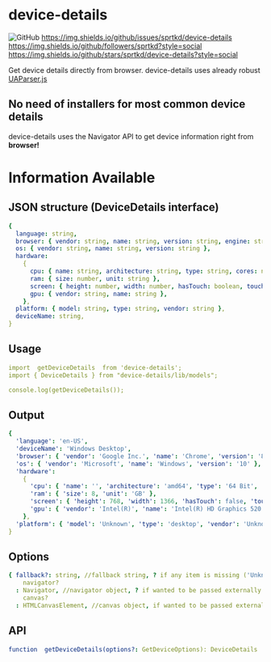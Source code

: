 # device-details
![GitHub](https://img.shields.io/github/license/sprtkd/device-details)
https://img.shields.io/github/issues/sprtkd/device-details
https://img.shields.io/github/followers/sprtkd?style=social
https://img.shields.io/github/stars/sprtkd/device-details?style=social

Get device details directly from browser.
device-details uses already robust [UAParser.js](https://www.npmjs.com/package/ua-parser-js)

## No need of installers for most common device details

device-details uses the Navigator API to get device information right from **browser!**

# Information Available

## JSON structure (DeviceDetails interface)

```yaml
{
  language: string,
  browser: { vendor: string, name: string, version: string, engine: string },
  os: { vendor: string, name: string, version: string },
  hardware:
    {
      cpu: { name: string, architecture: string, type: string, cores: number },
      ram: { size: number, unit: string },
      screen: { height: number, width: number, hasTouch: boolean, touchPoints: number },
      gpu: { vendor: string, name: string },
    },
  platform: { model: string, type: string, vendor: string },
  deviceName: string,
}
```

## Usage

```yaml
import  getDeviceDetails  from 'device-details';
import { DeviceDetails } from "device-details/lib/models";

console.log(getDeviceDetails());
```

## Output

```yaml
{
  'language': 'en-US',
  'deviceName': 'Windows Desktop',
  'browser': { 'vendor': 'Google Inc.', 'name': 'Chrome', 'version': '89.0.4389.90', 'engine': 'Blink 89.0.4389.90' },
  'os': { 'vendor': 'Microsoft', 'name': 'Windows', 'version': '10' },
  'hardware':
    {
      'cpu': { 'name': '', 'architecture': 'amd64', 'type': '64 Bit', 'cores': 4 },
      'ram': { 'size': 8, 'unit': 'GB' },
      'screen': { 'height': 768, 'width': 1366, 'hasTouch': false, 'touchPoints': 0 },
      'gpu': { 'vendor': 'Intel(R)', 'name': 'Intel(R) HD Graphics 520' },
    },
  'platform': { 'model': 'Unknown', 'type': 'desktop', 'vendor': 'Unknown' },
}
```

## Options

```yaml
{ fallback?: string, //fallback string, ? if any item is missing ('Unknown' by default)
    navigator?
  : Navigator, //navigator object, ? if wanted to be passed externally
    canvas?
  : HTMLCanvasElement, //canvas object, if wanted to be passed externally }
```

## API

```yaml
function  getDeviceDetails(options?: GetDeviceOptions): DeviceDetails
```
